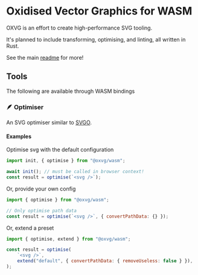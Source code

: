 # Oxidised Vector Graphics for WASM

OXVG is an effort to create high-performance SVG tooling.

It's planned to include transforming, optimising, and linting, all written in Rust.

See the main [readme](https://github.com/noahbald/oxvg/blob/main/readme.md) for more!

## Tools

The following are available through WASM bindings

### 🪶 Optimiser

An SVG optimiser similar to [SVGO](https://github.com/svg/svgo).

#### Examples

Optimise svg with the default configuration

```js
import init, { optimise } from "@oxvg/wasm";

await init(); // must be called in browser context!
const result = optimise(`<svg />`);
```

Or, provide your own config

```js
import { optimise } from "@oxvg/wasm";

// Only optimise path data
const result = optimise(`<svg />`, { convertPathData: {} });
```

Or, extend a preset

```js
import { optimise, extend } from "@oxvg/wasm";

const result = optimise(
    `<svg />`,
    extend("default", { convertPathData: { removeUseless: false } }),
);
```
